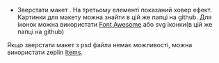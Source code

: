 - Зверстати макет . На третьому елементі показаний ховер ефект. Картинки для макету можна знайти в цій же папці на github. Для іконок можна використати [Font Awesome](https://fontawesome.bootstrapcheatsheets.com/) або svg іконки(в цій же папці на github)

Якщо зверстати макет з psd файла немає можливості, можна використати zeplin [Items](https://zpl.io/brw8E45).